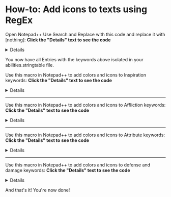 # How-to: Add icons to texts using RegEx

Open Notepad++ 
Use Search and Replace with this code and replace it with [nothing]:
**Click the "Details" text to see the code**

<Details>
(\s+<Entry>\s+<ID>.*?<\/ID>((?!((\b(Constitution|Fit|Hardy|Robust)\b)|((Sicken)(\b|ed|ing))|((Weaken)(\b|s|ed|ing))|((Enfeebl)(\b|ed))|(\b(Resolve|Steadfast|Resolute|Courageous)\b)|((Shaken)(\b|s|ed|ing))|((Frighten)(\b|s|ed|ing))|((Terrif)(\b|ies|ied|ying|y))|(\b(Dexterity|Quick|Nimble|Swift)\b)|((Hobbl)(|ed|es|e|ing)\b)|((Immobiliz)(|ed|e|ing)\b)|((Paralyz)(|ed|es|e|ing|ation))|(\b(Might|Strong|Tenacious|Energized)\b)|((Stagger)(\b|ed|ing))|((Daz)(\b|ed|es|e|ing))|((Stun)(\b|s|ned|ning))|(\b(Intellect|Smart|Acute|Brilliant)\b)|((Confus)(\b|ed|es|e|ing))|((Charm)(\b|ed|ing))|((Dominat)(\b|ed|es|e|ing))|(\b(Perception|Insightful|Aware|Intuitive)\b)|((Distract)(\b|ed|s|ing))|((Disorient)(\b|ed|s|ing))|((Blind)(\b|s|ed|ing|ness))|(\b(Deflection|Reflex|Reflexes|Fortitude|Willpower|Will)\b)|(\b((Shock)(\b|ed|ing))|((Burn)(\b|s|ed|ing))|((Freez)(|es|ed|ing|e))|(Corrode)|(Corrosive)\b)|(\b((Slash)(\b|ing))|((Pierc)(|ing|es))|((Crush)(\b|ing|es))|(Raw)\b)))[0-9a-zA-Z,.&;'"#!-_+ <>\/\s])+?<\/Entry>)
</Details>


You now have all Entries with the keywords above isolated in your abilities.stringtable file.

Use this macro in Notepad++ to add colors and icons to Inspiration keywords:
**Click the "Details" text to see the code**

<Details>
<Macro name="RegEx-Inspirations" Ctrl="no" Alt="no" Shift="no" Key="0">
            <Action type="3" message="1700" wParam="0" lParam="0" sParam="" />
            <Action type="3" message="1601" wParam="0" lParam="0" sParam="Fit" />
            <Action type="3" message="1625" wParam="0" lParam="0" sParam="" />
            <Action type="3" message="1602" wParam="0" lParam="0" sParam='&amp;lt;link=&quot;gamedata://2370256c-67fe-4481-bfae-9081b2dc10d3&quot;&amp;gt;&amp;lt;#f7b733&amp;gt;Fit&amp;#160;&amp;lt;sprite=&quot;Inline&quot; name=&quot;attribute_constitution&quot; tint=1&amp;gt;&amp;#185;&amp;lt;/color&amp;gt;&amp;lt;/link&amp;gt;' />
            <Action type="3" message="1702" wParam="0" lParam="771" sParam="" />
            <Action type="3" message="1701" wParam="0" lParam="1609" sParam="" />
            <Action type="3" message="1700" wParam="0" lParam="0" sParam="" />
            <Action type="3" message="1601" wParam="0" lParam="0" sParam="Hardy" />
            <Action type="3" message="1625" wParam="0" lParam="0" sParam="" />
            <Action type="3" message="1602" wParam="0" lParam="0" sParam='&amp;lt;link=&quot;gamedata://fd4d0c5c-f525-4010-99dc-f30a59b2f729&quot;&amp;gt;&amp;lt;#f7b733&amp;gt;Hardy&amp;#160;&amp;lt;sprite=&quot;Inline&quot; name=&quot;attribute_constitution&quot; tint=1&amp;gt;&amp;#178;&amp;lt;/color&amp;gt;&amp;lt;/link&amp;gt;' />
            <Action type="3" message="1702" wParam="0" lParam="771" sParam="" />
            <Action type="3" message="1701" wParam="0" lParam="1609" sParam="" />
            <Action type="3" message="1700" wParam="0" lParam="0" sParam="" />
            <Action type="3" message="1601" wParam="0" lParam="0" sParam="Robust" />
            <Action type="3" message="1625" wParam="0" lParam="0" sParam="" />
            <Action type="3" message="1602" wParam="0" lParam="0" sParam='&amp;lt;link=&quot;gamedata://86f9c246-c37c-46a6-8838-7dc36c18e08d&quot;&amp;gt;&amp;lt;#f7b733&amp;gt;Robust&amp;#160;&amp;lt;sprite=&quot;Inline&quot; name=&quot;attribute_constitution&quot; tint=1&amp;gt;&amp;#179;&amp;lt;/color&amp;gt;&amp;lt;/link&amp;gt;' />
            <Action type="3" message="1702" wParam="0" lParam="771" sParam="" />
            <Action type="3" message="1701" wParam="0" lParam="1609" sParam="" />
            <Action type="3" message="1700" wParam="0" lParam="0" sParam="" />
            <Action type="3" message="1601" wParam="0" lParam="0" sParam="Quick" />
            <Action type="3" message="1625" wParam="0" lParam="0" sParam="" />
            <Action type="3" message="1602" wParam="0" lParam="0" sParam='&amp;lt;link=&quot;gamedata://a0b4a490-2c99-456e-b6fb-131353133fba&quot;&amp;gt;&amp;lt;#72da26&amp;gt;Quick&amp;#160;&amp;lt;sprite=&quot;Inline&quot; name=&quot;attribute_dexterity&quot; tint=1&amp;gt;&amp;#185;&amp;lt;/color&amp;gt;&amp;lt;/link&amp;gt;' />
            <Action type="3" message="1702" wParam="0" lParam="771" sParam="" />
            <Action type="3" message="1701" wParam="0" lParam="1609" sParam="" />
            <Action type="3" message="1700" wParam="0" lParam="0" sParam="" />
            <Action type="3" message="1601" wParam="0" lParam="0" sParam="Nimble" />
            <Action type="3" message="1625" wParam="0" lParam="0" sParam="" />
            <Action type="3" message="1602" wParam="0" lParam="0" sParam='&amp;lt;link=&quot;gamedata://0451672b-af45-4b44-96b4-ff2c1b6aa1d3&quot;&amp;gt;&amp;lt;#72da26&amp;gt;Nimble&amp;#160;&amp;lt;sprite=&quot;Inline&quot; name=&quot;attribute_dexterity&quot; tint=1&amp;gt;&amp;#178;&amp;lt;/color&amp;gt;&amp;lt;/link&amp;gt;' />
            <Action type="3" message="1702" wParam="0" lParam="771" sParam="" />
            <Action type="3" message="1701" wParam="0" lParam="1609" sParam="" />
            <Action type="3" message="1700" wParam="0" lParam="0" sParam="" />
            <Action type="3" message="1601" wParam="0" lParam="0" sParam="Swift" />
            <Action type="3" message="1625" wParam="0" lParam="0" sParam="" />
            <Action type="3" message="1602" wParam="0" lParam="0" sParam='&amp;lt;link=&quot;gamedata://1418c0ae-790d-4aef-9ca6-00238012c84e&quot;&amp;gt;&amp;lt;#72da26&amp;gt;Swift&amp;#160;&amp;lt;sprite=&quot;Inline&quot; name=&quot;attribute_dexterity&quot; tint=1&amp;gt;&amp;#179;&amp;lt;/color&amp;gt;&amp;lt;/link&amp;gt;' />
            <Action type="3" message="1702" wParam="0" lParam="771" sParam="" />
            <Action type="3" message="1701" wParam="0" lParam="1609" sParam="" />
            <Action type="3" message="1700" wParam="0" lParam="0" sParam="" />
            <Action type="3" message="1601" wParam="0" lParam="0" sParam="Smart" />
            <Action type="3" message="1625" wParam="0" lParam="0" sParam="" />
            <Action type="3" message="1602" wParam="0" lParam="0" sParam='&amp;lt;link=&quot;gamedata://0435c12c-8049-4f50-b234-ed3cca340696&quot;&amp;gt;&amp;lt;#00a4ff&amp;gt;Smart&amp;#160;&amp;lt;sprite=&quot;Inline&quot; name=&quot;attribute_intellect&quot; tint=1&amp;gt;&amp;#185;&amp;lt;/color&amp;gt;&amp;lt;/link&amp;gt;' />
            <Action type="3" message="1702" wParam="0" lParam="771" sParam="" />
            <Action type="3" message="1701" wParam="0" lParam="1609" sParam="" />
            <Action type="3" message="1700" wParam="0" lParam="0" sParam="" />
            <Action type="3" message="1601" wParam="0" lParam="0" sParam="Acute" />
            <Action type="3" message="1625" wParam="0" lParam="0" sParam="" />
            <Action type="3" message="1602" wParam="0" lParam="0" sParam='&amp;lt;link=&quot;gamedata://c4ada862-ee17-4c10-8967-734e08daa4aa&quot;&amp;gt;&amp;lt;#00a4ff&amp;gt;Acute&amp;#160;&amp;lt;sprite=&quot;Inline&quot; name=&quot;attribute_intellect&quot; tint=1&amp;gt;&amp;#178;&amp;lt;/color&amp;gt;&amp;lt;/link&amp;gt;' />
            <Action type="3" message="1702" wParam="0" lParam="771" sParam="" />
            <Action type="3" message="1701" wParam="0" lParam="1609" sParam="" />
            <Action type="3" message="1700" wParam="0" lParam="0" sParam="" />
            <Action type="3" message="1601" wParam="0" lParam="0" sParam="Brilliant" />
            <Action type="3" message="1625" wParam="0" lParam="0" sParam="" />
            <Action type="3" message="1602" wParam="0" lParam="0" sParam='&amp;lt;link=&quot;gamedata://dee61b5a-6313-4406-ab83-4fb72b37cea2&quot;&amp;gt;&amp;lt;#00a4ff&amp;gt;Brilliant&amp;#160;&amp;lt;sprite=&quot;Inline&quot; name=&quot;attribute_intellect&quot; tint=1&amp;gt;&amp;#179;&amp;lt;/color&amp;gt;&amp;lt;/link&amp;gt;' />
            <Action type="3" message="1702" wParam="0" lParam="771" sParam="" />
            <Action type="3" message="1701" wParam="0" lParam="1609" sParam="" />
            <Action type="3" message="1700" wParam="0" lParam="0" sParam="" />
            <Action type="3" message="1601" wParam="0" lParam="0" sParam="Strong" />
            <Action type="3" message="1625" wParam="0" lParam="0" sParam="" />
            <Action type="3" message="1602" wParam="0" lParam="0" sParam='&amp;lt;link=&quot;gamedata://79b41b80-d3c4-4176-a44b-69490efa41a8&quot;&amp;gt;&amp;lt;#ff4800&amp;gt;Strong&amp;#160;&amp;lt;sprite=&quot;Inline&quot; name=&quot;attribute_might&quot; tint=1&amp;gt;&amp;#185;&amp;lt;/color&amp;gt;&amp;lt;/link&amp;gt;' />
            <Action type="3" message="1702" wParam="0" lParam="771" sParam="" />
            <Action type="3" message="1701" wParam="0" lParam="1609" sParam="" />
            <Action type="3" message="1700" wParam="0" lParam="0" sParam="" />
            <Action type="3" message="1601" wParam="0" lParam="0" sParam="Tenacious" />
            <Action type="3" message="1625" wParam="0" lParam="0" sParam="" />
            <Action type="3" message="1602" wParam="0" lParam="0" sParam='&amp;lt;link=&quot;gamedata://93eb382a-dc8e-469b-a116-4686c73e1eb5&quot;&amp;gt;&amp;lt;#ff4800&amp;gt;Tenacious&amp;#160;&amp;lt;sprite=&quot;Inline&quot; name=&quot;attribute_might&quot; tint=1&amp;gt;&amp;#178;&amp;lt;/color&amp;gt;&amp;lt;/link&amp;gt;' />
            <Action type="3" message="1702" wParam="0" lParam="771" sParam="" />
            <Action type="3" message="1701" wParam="0" lParam="1609" sParam="" />
            <Action type="3" message="1700" wParam="0" lParam="0" sParam="" />
            <Action type="3" message="1601" wParam="0" lParam="0" sParam="Energized" />
            <Action type="3" message="1625" wParam="0" lParam="0" sParam="" />
            <Action type="3" message="1602" wParam="0" lParam="0" sParam='&amp;lt;link=&quot;gamedata://c56f70b5-b611-4dee-b80f-335033b98e2f&quot;&amp;gt;&amp;lt;#ff4800&amp;gt;Energized&amp;#160;&amp;lt;sprite=&quot;Inline&quot; name=&quot;attribute_might&quot; tint=1&amp;gt;&amp;#179;&amp;lt;/color&amp;gt;&amp;lt;/link&amp;gt;' />
            <Action type="3" message="1702" wParam="0" lParam="771" sParam="" />
            <Action type="3" message="1701" wParam="0" lParam="1609" sParam="" />
            <Action type="3" message="1700" wParam="0" lParam="0" sParam="" />
            <Action type="3" message="1601" wParam="0" lParam="0" sParam="Insightful" />
            <Action type="3" message="1625" wParam="0" lParam="0" sParam="" />
            <Action type="3" message="1602" wParam="0" lParam="0" sParam='&amp;lt;link=&quot;gamedata://412f8f5e-d257-4c52-ac66-0e49fd603ef2&quot;&amp;gt;&amp;lt;#ca58ff&amp;gt;Insightful&amp;#160;&amp;lt;sprite=&quot;Inline&quot; name=&quot;attribute_perception&quot; tint=1&amp;gt;&amp;#185;&amp;lt;/color&amp;gt;&amp;lt;/link&amp;gt;' />
            <Action type="3" message="1702" wParam="0" lParam="771" sParam="" />
            <Action type="3" message="1701" wParam="0" lParam="1609" sParam="" />
            <Action type="3" message="1700" wParam="0" lParam="0" sParam="" />
            <Action type="3" message="1601" wParam="0" lParam="0" sParam="Aware" />
            <Action type="3" message="1625" wParam="0" lParam="0" sParam="" />
            <Action type="3" message="1602" wParam="0" lParam="0" sParam='&amp;lt;link=&quot;gamedata://a64e1484-5867-4112-843c-06da3be5399b&quot;&amp;gt;&amp;lt;#ca58ff&amp;gt;Aware&amp;#160;&amp;lt;sprite=&quot;Inline&quot; name=&quot;attribute_perception&quot; tint=1&amp;gt;&amp;#178;&amp;lt;/color&amp;gt;&amp;lt;/link&amp;gt;' />
            <Action type="3" message="1702" wParam="0" lParam="771" sParam="" />
            <Action type="3" message="1701" wParam="0" lParam="1609" sParam="" />
            <Action type="3" message="1700" wParam="0" lParam="0" sParam="" />
            <Action type="3" message="1601" wParam="0" lParam="0" sParam="Intuitive" />
            <Action type="3" message="1625" wParam="0" lParam="0" sParam="" />
            <Action type="3" message="1602" wParam="0" lParam="0" sParam='&amp;lt;link=&quot;gamedata://c2fb23c5-9907-4654-b62e-77adbc37c9bc&quot;&amp;gt;&amp;lt;#ca58ff&amp;gt;Intuitive&amp;#160;&amp;lt;sprite=&quot;Inline&quot; name=&quot;attribute_perception&quot; tint=1&amp;gt;&amp;#179;&amp;lt;/color&amp;gt;&amp;lt;/link&amp;gt;' />
            <Action type="3" message="1702" wParam="0" lParam="771" sParam="" />
            <Action type="3" message="1701" wParam="0" lParam="1609" sParam="" />
            <Action type="3" message="1700" wParam="0" lParam="0" sParam="" />
            <Action type="3" message="1601" wParam="0" lParam="0" sParam="Steadfast" />
            <Action type="3" message="1625" wParam="0" lParam="0" sParam="" />
            <Action type="3" message="1602" wParam="0" lParam="0" sParam='&amp;lt;link=&quot;gamedata://92d1a280-2f8e-4a6d-87a9-6599d41d65e4&quot;&amp;gt;&amp;lt;#30d3d5&amp;gt;Steadfast&amp;#160;&amp;lt;sprite=&quot;Inline&quot; name=&quot;attribute_resolve&quot; tint=1&amp;gt;&amp;#185;&amp;lt;/color&amp;gt;&amp;lt;/link&amp;gt;' />
            <Action type="3" message="1702" wParam="0" lParam="771" sParam="" />
            <Action type="3" message="1701" wParam="0" lParam="1609" sParam="" />
            <Action type="3" message="1700" wParam="0" lParam="0" sParam="" />
            <Action type="3" message="1601" wParam="0" lParam="0" sParam="Resolute" />
            <Action type="3" message="1625" wParam="0" lParam="0" sParam="" />
            <Action type="3" message="1602" wParam="0" lParam="0" sParam='&amp;lt;link=&quot;gamedata://51e1cbfc-506b-4e7c-880e-b89312a4b4c3&quot;&amp;gt;&amp;lt;#30d3d5&amp;gt;Resolute&amp;#160;&amp;lt;sprite=&quot;Inline&quot; name=&quot;attribute_resolve&quot; tint=1&amp;gt;&amp;#178;&amp;lt;/color&amp;gt;&amp;lt;/link&amp;gt;' />
            <Action type="3" message="1702" wParam="0" lParam="771" sParam="" />
            <Action type="3" message="1701" wParam="0" lParam="1609" sParam="" />
            <Action type="3" message="1700" wParam="0" lParam="0" sParam="" />
            <Action type="3" message="1601" wParam="0" lParam="0" sParam="Courageous" />
            <Action type="3" message="1625" wParam="0" lParam="0" sParam="" />
            <Action type="3" message="1602" wParam="0" lParam="0" sParam='&amp;lt;link=&quot;gamedata://dc62af47-239f-4ee4-8d91-a5e8b3b97564&quot;&amp;gt;&amp;lt;#30d3d5&amp;gt;Courageous&amp;#160;&amp;lt;sprite=&quot;Inline&quot; name=&quot;attribute_resolve&quot; tint=1&amp;gt;&amp;#179;&amp;lt;/color&amp;gt;&amp;lt;/link&amp;gt;' />
            <Action type="3" message="1702" wParam="0" lParam="771" sParam="" />
            <Action type="3" message="1701" wParam="0" lParam="1609" sParam="" />
</Macro>
</Details>

---

Use this macro in Notepad++ to add colors and icons to Affliction keywords:
**Click the "Details" text to see the code**

<Details>
<Macro name="RegEx-Afflictions" Ctrl="no" Alt="no" Shift="no" Key="0">
            <Action type="3" message="1700" wParam="0" lParam="0" sParam="" />
            <Action type="3" message="1601" wParam="0" lParam="0" sParam="(Sicken)(\b|ed|ing)" />
            <Action type="3" message="1625" wParam="0" lParam="2" sParam="" />
            <Action type="3" message="1602" wParam="0" lParam="0" sParam='&amp;lt;link=&quot;gamedata://1e99c141-5288-4bf0-abc2-65cc78638745&quot;&amp;gt;&amp;lt;#f7b733&amp;gt;$1$2&amp;#160;&amp;lt;sprite=&quot;Inline&quot; name=&quot;attribute_constitution&quot; tint=1&amp;gt;&amp;#185;&amp;lt;/color&amp;gt;&amp;lt;/link&amp;gt;' />
            <Action type="3" message="1702" wParam="0" lParam="770" sParam="" />
            <Action type="3" message="1701" wParam="0" lParam="1609" sParam="" />
            <Action type="3" message="1700" wParam="0" lParam="0" sParam="" />
            <Action type="3" message="1601" wParam="0" lParam="0" sParam="(Weaken)(\b|s|ed|ing)" />
            <Action type="3" message="1625" wParam="0" lParam="2" sParam="" />
            <Action type="3" message="1602" wParam="0" lParam="0" sParam='&amp;lt;link=&quot;gamedata://a6368675-47ed-460d-be4f-2593f24ad126&quot;&amp;gt;&amp;lt;#f7b733&amp;gt;$1$2&amp;#160;&amp;lt;sprite=&quot;Inline&quot; name=&quot;attribute_constitution&quot; tint=1&amp;gt;&amp;#178;&amp;lt;/color&amp;gt;&amp;lt;/link&amp;gt;' />
            <Action type="3" message="1702" wParam="0" lParam="770" sParam="" />
            <Action type="3" message="1701" wParam="0" lParam="1609" sParam="" />
            <Action type="3" message="1700" wParam="0" lParam="0" sParam="" />
            <Action type="3" message="1601" wParam="0" lParam="0" sParam="(Enfeebl)(\b|ed)" />
            <Action type="3" message="1625" wParam="0" lParam="2" sParam="" />
            <Action type="3" message="1602" wParam="0" lParam="0" sParam='&amp;lt;link=&quot;gamedata://fe0997e7-422f-4d1d-b9f6-241946fbd1f1&quot;&amp;gt;&amp;lt;#f7b733&amp;gt;$1$2&amp;#160;&amp;lt;sprite=&quot;Inline&quot; name=&quot;attribute_constitution&quot; tint=1&amp;gt;&amp;#179;&amp;lt;/color&amp;gt;&amp;lt;/link&amp;gt;' />
            <Action type="3" message="1702" wParam="0" lParam="770" sParam="" />
            <Action type="3" message="1701" wParam="0" lParam="1609" sParam="" />
            <Action type="3" message="1700" wParam="0" lParam="0" sParam="" />
            <Action type="3" message="1601" wParam="0" lParam="0" sParam="(Hobbl)(\b|ed|es|e|ing)" />
            <Action type="3" message="1625" wParam="0" lParam="2" sParam="" />
            <Action type="3" message="1602" wParam="0" lParam="0" sParam='&amp;lt;link=&quot;gamedata://c1d82f88-4f54-4279-8e72-43104bf754a2&quot;&amp;gt;&amp;lt;#72da26&amp;gt;$1$2&amp;#160;&amp;lt;sprite=&quot;Inline&quot; name=&quot;attribute_dexterity&quot; tint=1&amp;gt;&amp;#185;&amp;lt;/color&amp;gt;&amp;lt;/link&amp;gt;' />
            <Action type="3" message="1702" wParam="0" lParam="770" sParam="" />
            <Action type="3" message="1701" wParam="0" lParam="1609" sParam="" />
            <Action type="3" message="1700" wParam="0" lParam="0" sParam="" />
            <Action type="3" message="1601" wParam="0" lParam="0" sParam="(Immobiliz)(\b|ed|e|ing)" />
            <Action type="3" message="1625" wParam="0" lParam="2" sParam="" />
            <Action type="3" message="1602" wParam="0" lParam="0" sParam='&amp;lt;link=&quot;gamedata://a31fdd6c-5f4f-404d-92f5-5d7d8c166f2c&quot;&amp;gt;&amp;lt;#72da26&amp;gt;$1$2&amp;#160;&amp;lt;sprite=&quot;Inline&quot; name=&quot;attribute_dexterity&quot; tint=1&amp;gt;&amp;#178;&amp;lt;/color&amp;gt;&amp;lt;/link&amp;gt;' />
            <Action type="3" message="1702" wParam="0" lParam="770" sParam="" />
            <Action type="3" message="1701" wParam="0" lParam="1609" sParam="" />
            <Action type="3" message="1700" wParam="0" lParam="0" sParam="" />
            <Action type="3" message="1601" wParam="0" lParam="0" sParam="(Paralyz)(\b|ed|es|e|ing|ation)" />
            <Action type="3" message="1625" wParam="0" lParam="2" sParam="" />
            <Action type="3" message="1602" wParam="0" lParam="0" sParam='&amp;lt;link=&quot;gamedata://72de641d-d2f1-47ca-85f2-6ec3e41140bd&quot;&amp;gt;&amp;lt;#72da26&amp;gt;$1$2&amp;#160;&amp;lt;sprite=&quot;Inline&quot; name=&quot;attribute_dexterity&quot; tint=1&amp;gt;&amp;#179;&amp;lt;/color&amp;gt;&amp;lt;/link&amp;gt;' />
            <Action type="3" message="1702" wParam="0" lParam="770" sParam="" />
            <Action type="3" message="1701" wParam="0" lParam="1609" sParam="" />
            <Action type="3" message="1700" wParam="0" lParam="0" sParam="" />
            <Action type="3" message="1601" wParam="0" lParam="0" sParam="(Confus)(\b|ed|es|e|ing)" />
            <Action type="3" message="1625" wParam="0" lParam="2" sParam="" />
            <Action type="3" message="1602" wParam="0" lParam="0" sParam='&amp;lt;link=&quot;gamedata://917ea7e5-133c-4163-93c6-55c7d55420a4&quot;&amp;gt;&amp;lt;#00a4ff&amp;gt;$1$2&amp;#160;&amp;lt;sprite=&quot;Inline&quot; name=&quot;attribute_intellect&quot; tint=1&amp;gt;&amp;#185;&amp;lt;/color&amp;gt;&amp;lt;/link&amp;gt;' />
            <Action type="3" message="1702" wParam="0" lParam="770" sParam="" />
            <Action type="3" message="1701" wParam="0" lParam="1609" sParam="" />
            <Action type="3" message="1700" wParam="0" lParam="0" sParam="" />
            <Action type="3" message="1601" wParam="0" lParam="0" sParam="(Charm)(\b|ed|ing)" />
            <Action type="3" message="1625" wParam="0" lParam="2" sParam="" />
            <Action type="3" message="1602" wParam="0" lParam="0" sParam='&amp;lt;link=&quot;gamedata://f4a09726-a62d-49a2-8cc6-c3713676c833&quot;&amp;gt;&amp;lt;#00a4ff&amp;gt;$1$2&amp;#160;&amp;lt;sprite=&quot;Inline&quot; name=&quot;attribute_intellect&quot; tint=1&amp;gt;&amp;#178;&amp;lt;/color&amp;gt;&amp;lt;/link&amp;gt;' />
            <Action type="3" message="1702" wParam="0" lParam="770" sParam="" />
            <Action type="3" message="1701" wParam="0" lParam="1609" sParam="" />
            <Action type="3" message="1700" wParam="0" lParam="0" sParam="" />
            <Action type="3" message="1601" wParam="0" lParam="0" sParam="(Dominat)(\b|ed|es|e|ing)" />
            <Action type="3" message="1625" wParam="0" lParam="2" sParam="" />
            <Action type="3" message="1602" wParam="0" lParam="0" sParam='&amp;lt;link=&quot;gamedata://9e773415-4d95-4be6-ab87-325d9815e0d7&quot;&amp;gt;&amp;lt;#00a4ff&amp;gt;$1$2&amp;#160;&amp;lt;sprite=&quot;Inline&quot; name=&quot;attribute_intellect&quot; tint=1&amp;gt;&amp;#179;&amp;lt;/color&amp;gt;&amp;lt;/link&amp;gt;' />
            <Action type="3" message="1702" wParam="0" lParam="770" sParam="" />
            <Action type="3" message="1701" wParam="0" lParam="1609" sParam="" />
            <Action type="3" message="1700" wParam="0" lParam="0" sParam="" />
            <Action type="3" message="1601" wParam="0" lParam="0" sParam="(Stagger)(\b|ed|ing)" />
            <Action type="3" message="1625" wParam="0" lParam="2" sParam="" />
            <Action type="3" message="1602" wParam="0" lParam="0" sParam='&amp;lt;link=&quot;gamedata://67f6a58b-658e-4c97-b0a2-5d53067dcbd8&quot;&amp;gt;&amp;lt;#ff4800&amp;gt;$1$2&amp;#160;&amp;lt;sprite=&quot;Inline&quot; name=&quot;attribute_might&quot; tint=1&amp;gt;&amp;#185;&amp;lt;/color&amp;gt;&amp;lt;/link&amp;gt;' />
            <Action type="3" message="1702" wParam="0" lParam="770" sParam="" />
            <Action type="3" message="1701" wParam="0" lParam="1609" sParam="" />
            <Action type="3" message="1700" wParam="0" lParam="0" sParam="" />
            <Action type="3" message="1601" wParam="0" lParam="0" sParam="(Daz)(\b|ed|es|e|ing)" />
            <Action type="3" message="1625" wParam="0" lParam="2" sParam="" />
            <Action type="3" message="1602" wParam="0" lParam="0" sParam='&amp;lt;link=&quot;gamedata://3a790bc4-40a9-4d9f-8da8-a76f3cb6c5e1&quot;&amp;gt;&amp;lt;#ff4800&amp;gt;$1$2&amp;#160;&amp;lt;sprite=&quot;Inline&quot; name=&quot;attribute_might&quot; tint=1&amp;gt;&amp;#178;&amp;lt;/color&amp;gt;&amp;lt;/link&amp;gt;' />
            <Action type="3" message="1702" wParam="0" lParam="770" sParam="" />
            <Action type="3" message="1701" wParam="0" lParam="1609" sParam="" />
            <Action type="3" message="1700" wParam="0" lParam="0" sParam="" />
            <Action type="3" message="1601" wParam="0" lParam="0" sParam="(Stun)(\b|s|ned|ning)" />
            <Action type="3" message="1625" wParam="0" lParam="2" sParam="" />
            <Action type="3" message="1602" wParam="0" lParam="0" sParam='&amp;lt;link=&quot;gamedata://fc2d1039-c512-484a-81e8-a843ba03df4e&quot;&amp;gt;&amp;lt;#ff4800&amp;gt;$1$2&amp;#160;&amp;lt;sprite=&quot;Inline&quot; name=&quot;attribute_might&quot; tint=1&amp;gt;&amp;#179;&amp;lt;/color&amp;gt;&amp;lt;/link&amp;gt;' />
            <Action type="3" message="1702" wParam="0" lParam="770" sParam="" />
            <Action type="3" message="1701" wParam="0" lParam="1609" sParam="" />
            <Action type="3" message="1700" wParam="0" lParam="0" sParam="" />
            <Action type="3" message="1601" wParam="0" lParam="0" sParam="(Distract)(\b|ed|s|ing)" />
            <Action type="3" message="1625" wParam="0" lParam="2" sParam="" />
            <Action type="3" message="1602" wParam="0" lParam="0" sParam='&amp;lt;link=&quot;gamedata://919bddc8-1e05-412b-bb5c-8272545b28f0&quot;&amp;gt;&amp;lt;#ca58ff&amp;gt;$1$2&amp;#160;&amp;lt;sprite=&quot;Inline&quot; name=&quot;attribute_perception&quot; tint=1&amp;gt;&amp;#185;&amp;lt;/color&amp;gt;&amp;lt;/link&amp;gt;' />
            <Action type="3" message="1702" wParam="0" lParam="770" sParam="" />
            <Action type="3" message="1701" wParam="0" lParam="1609" sParam="" />
            <Action type="3" message="1700" wParam="0" lParam="0" sParam="" />
            <Action type="3" message="1601" wParam="0" lParam="0" sParam="(Disorient)(\b|ed|s|ing)" />
            <Action type="3" message="1625" wParam="0" lParam="2" sParam="" />
            <Action type="3" message="1602" wParam="0" lParam="0" sParam='&amp;lt;link=&quot;gamedata://1021cac0-2d10-4f0d-93e3-e1b0ce24f9fd&quot;&amp;gt;&amp;lt;#ca58ff&amp;gt;$1$2&amp;#160;&amp;lt;sprite=&quot;Inline&quot; name=&quot;attribute_perception&quot; tint=1&amp;gt;&amp;#178;&amp;lt;/color&amp;gt;&amp;lt;/link&amp;gt;' />
            <Action type="3" message="1702" wParam="0" lParam="770" sParam="" />
            <Action type="3" message="1701" wParam="0" lParam="1609" sParam="" />
            <Action type="3" message="1700" wParam="0" lParam="0" sParam="" />
            <Action type="3" message="1601" wParam="0" lParam="0" sParam="(Blind)(\b|ed|s|ing|ness)" />
            <Action type="3" message="1625" wParam="0" lParam="2" sParam="" />
            <Action type="3" message="1602" wParam="0" lParam="0" sParam='&amp;lt;link=&quot;gamedata://76a5e15a-e75c-4853-889b-2e9229d46444&quot;&amp;gt;&amp;lt;#ca58ff&amp;gt;$1$2&amp;#160;&amp;lt;sprite=&quot;Inline&quot; name=&quot;attribute_perception&quot; tint=1&amp;gt;&amp;#179;&amp;lt;/color&amp;gt;&amp;lt;/link&amp;gt;' />
            <Action type="3" message="1702" wParam="0" lParam="770" sParam="" />
            <Action type="3" message="1701" wParam="0" lParam="1609" sParam="" />
            <Action type="3" message="1700" wParam="0" lParam="0" sParam="" />
            <Action type="3" message="1601" wParam="0" lParam="0" sParam="(Shaken)(\b|s|ed|ing)" />
            <Action type="3" message="1625" wParam="0" lParam="2" sParam="" />
            <Action type="3" message="1602" wParam="0" lParam="0" sParam='&amp;lt;link=&quot;gamedata://8f4832b6-49ef-4f40-9d64-20eb50fd9bb6&quot;&amp;gt;&amp;lt;#30d3d5&amp;gt;Shaken&amp;#160;&amp;lt;sprite=&quot;Inline&quot; name=&quot;attribute_resolve&quot; tint=1&amp;gt;&amp;#185;&amp;lt;/color&amp;gt;&amp;lt;/link&amp;gt;' />
            <Action type="3" message="1702" wParam="0" lParam="770" sParam="" />
            <Action type="3" message="1701" wParam="0" lParam="1609" sParam="" />
            <Action type="3" message="1700" wParam="0" lParam="0" sParam="" />
            <Action type="3" message="1601" wParam="0" lParam="0" sParam="(Frighten)(\b|s|ed|ing)" />
            <Action type="3" message="1625" wParam="0" lParam="2" sParam="" />
            <Action type="3" message="1602" wParam="0" lParam="0" sParam='&amp;lt;link=&quot;gamedata://d9e00789-14d3-46f1-be3e-4c1379148d24&quot;&amp;gt;&amp;lt;#30d3d5&amp;gt;$1$2&amp;#160;&amp;lt;sprite=&quot;Inline&quot; name=&quot;attribute_resolve&quot; tint=1&amp;gt;&amp;#178;&amp;lt;/color&amp;gt;&amp;lt;/link&amp;gt;' />
            <Action type="3" message="1702" wParam="0" lParam="770" sParam="" />
            <Action type="3" message="1701" wParam="0" lParam="1609" sParam="" />
            <Action type="3" message="1700" wParam="0" lParam="0" sParam="" />
            <Action type="3" message="1601" wParam="0" lParam="0" sParam="(Terrif)(\b|ies|ied|ying|y)" />
            <Action type="3" message="1625" wParam="0" lParam="2" sParam="" />
            <Action type="3" message="1602" wParam="0" lParam="0" sParam='&amp;lt;link=&quot;gamedata://0d89a32d-c883-4a18-9fbd-4ff58f1fd0de&quot;&amp;gt;&amp;lt;#30d3d5&amp;gt;$1$2&amp;#160;&amp;lt;sprite=&quot;Inline&quot; name=&quot;attribute_resolve&quot; tint=1&amp;gt;&amp;#179;&amp;lt;/color&amp;gt;&amp;lt;/link&amp;gt;' />
            <Action type="3" message="1702" wParam="0" lParam="770" sParam="" />
            <Action type="3" message="1701" wParam="0" lParam="1609" sParam="" />
            <Action type="3" message="1700" wParam="0" lParam="0" sParam="" />
            <Action type="3" message="1601" wParam="0" lParam="0" sParam='(Confounding &amp;lt;link=&quot;gamedata://76a5e15a-e75c-4853-889b-2e9229d46444&quot;&amp;gt;&amp;lt;#ca58ff&amp;gt;Blind&amp;#160;&amp;lt;sprite=&quot;Inline&quot; name=&quot;attribute_perception&quot; tint=1&amp;gt;&amp;#179;&amp;lt;/color&amp;gt;&amp;lt;/link&amp;gt;)' />
            <Action type="3" message="1625" wParam="0" lParam="2" sParam="" />
            <Action type="3" message="1602" wParam="0" lParam="0" sParam="(Confounding Blind)" />
            <Action type="3" message="1702" wParam="0" lParam="770" sParam="" />
            <Action type="3" message="1701" wParam="0" lParam="1609" sParam="" />
</Macro>
</Details>

---

Use this macro in Notepad++ to add colors and icons to Attribute keywords:
**Click the "Details" text to see the code**

<Details>
<Macro name="RegEx-Grouped-Afflictions-and-Inspirations" Ctrl="no" Alt="no" Shift="no" Key="0">
            <Action type="3" message="1700" wParam="0" lParam="0" sParam="" />
            <Action type="3" message="1601" wParam="0" lParam="0" sParam="(Intellect and Perception Inspiration)" />
            <Action type="3" message="1625" wParam="0" lParam="2" sParam="" />
            <Action type="3" message="1602" wParam="0" lParam="0" sParam='&amp;lt;link=&quot;glossary://GlossaryEntry_Inspirations_Intellect&quot;&amp;gt;&amp;lt;#00a4ff&amp;gt;Intellect&amp;#160;Inspiration&amp;#160;&amp;lt;sprite=&quot;Inline&quot; name=&quot;attribute_intellect&quot; tint=1&amp;gt;&amp;lt;/color&amp;gt;&amp;lt;/link&amp;gt; and &amp;lt;link=&quot;glossary://GlossaryEntry_Inspirations_Perception&quot;&amp;gt;&amp;lt;#ca58ff&amp;gt;Perception&amp;#160;Inspration&amp;#160;&amp;lt;sprite=&quot;Inline&quot; name=&quot;attribute_perception&quot; tint=1&amp;gt;&amp;lt;/color&amp;gt;&amp;lt;/link&amp;gt;' />
            <Action type="3" message="1702" wParam="0" lParam="770" sParam="" />
            <Action type="3" message="1701" wParam="0" lParam="1609" sParam="" />
            <Action type="3" message="1700" wParam="0" lParam="0" sParam="" />
            <Action type="3" message="1601" wParam="0" lParam="0" sParam="(Intellect, Might, and Perception Inspiration)" />
            <Action type="3" message="1625" wParam="0" lParam="2" sParam="" />
            <Action type="3" message="1602" wParam="0" lParam="0" sParam='&amp;lt;link=&quot;glossary://GlossaryEntry_Inspirations_Intellect&quot;&amp;gt;&amp;lt;#00a4ff&amp;gt;Intellect&amp;#160;Inspiration&amp;#160;&amp;lt;sprite=&quot;Inline&quot; name=&quot;attribute_intellect&quot; tint=1&amp;gt;&amp;lt;/color&amp;gt;&amp;lt;/link&amp;gt;, &amp;lt;link=&quot;glossary://GlossaryEntry_Inspirations_Might&quot;&amp;gt;&amp;lt;#ff4800&amp;gt;Might&amp;#160;Inspirations&amp;#160;&amp;lt;sprite=&quot;Inline&quot; name=&quot;attribute_might&quot; tint=1&amp;gt;&amp;lt;/color&amp;gt;&amp;lt;/link&amp;gt;, and &amp;lt;link=&quot;glossary://GlossaryEntry_Inspirations_Perception&quot;&amp;gt;&amp;lt;#ca58ff&amp;gt;Perception&amp;#160;Inspration&amp;#160;&amp;lt;sprite=&quot;Inline&quot; name=&quot;attribute_perception&quot; tint=1&amp;gt;&amp;lt;/color&amp;gt;&amp;lt;/link&amp;gt;' />
            <Action type="3" message="1702" wParam="0" lParam="770" sParam="" />
            <Action type="3" message="1701" wParam="0" lParam="1609" sParam="" />
            <Action type="3" message="1700" wParam="0" lParam="0" sParam="" />
            <Action type="3" message="1601" wParam="0" lParam="0" sParam="(Might and Perception Inspiration)" />
            <Action type="3" message="1625" wParam="0" lParam="2" sParam="" />
            <Action type="3" message="1602" wParam="0" lParam="0" sParam='&amp;lt;link=&quot;glossary://GlossaryEntry_Inspirations_Might&quot;&amp;gt;&amp;lt;#ff4800&amp;gt;Might&amp;#160;Inspirations&amp;#160;&amp;lt;sprite=&quot;Inline&quot; name=&quot;attribute_might&quot; tint=1&amp;gt;&amp;lt;/color&amp;gt;&amp;lt;/link&amp;gt; and &amp;lt;link=&quot;glossary://GlossaryEntry_Inspirations_Perception&quot;&amp;gt;&amp;lt;#ca58ff&amp;gt;Perception&amp;#160;Inspration&amp;#160;&amp;lt;sprite=&quot;Inline&quot; name=&quot;attribute_perception&quot; tint=1&amp;gt;&amp;lt;/color&amp;gt;&amp;lt;/link&amp;gt;' />
            <Action type="3" message="1702" wParam="0" lParam="770" sParam="" />
            <Action type="3" message="1701" wParam="0" lParam="1609" sParam="" />
            <Action type="3" message="1700" wParam="0" lParam="0" sParam="" />
            <Action type="3" message="1601" wParam="0" lParam="0" sParam="(Might and Intellect Inspiration)" />
            <Action type="3" message="1625" wParam="0" lParam="2" sParam="" />
            <Action type="3" message="1602" wParam="0" lParam="0" sParam='&amp;lt;link=&quot;glossary://GlossaryEntry_Inspirations_Might&quot;&amp;gt;&amp;lt;#ff4800&amp;gt;Might&amp;#160;Inspirations&amp;#160;&amp;lt;sprite=&quot;Inline&quot; name=&quot;attribute_might&quot; tint=1&amp;gt;&amp;lt;/color&amp;gt;&amp;lt;/link&amp;gt; and &amp;lt;link=&quot;glossary://GlossaryEntry_Inspirations_Intellect&quot;&amp;gt;&amp;lt;#00a4ff&amp;gt;Intellect&amp;#160;Inspiration&amp;#160;&amp;lt;sprite=&quot;Inline&quot; name=&quot;attribute_intellect&quot; tint=1&amp;gt;&amp;lt;/color&amp;gt;&amp;lt;/link&amp;gt;' />
            <Action type="3" message="1702" wParam="0" lParam="770" sParam="" />
            <Action type="3" message="1701" wParam="0" lParam="1609" sParam="" />
            <Action type="3" message="1700" wParam="0" lParam="0" sParam="" />
            <Action type="3" message="1601" wParam="0" lParam="0" sParam="(Might, Constitution, or Dexterity Inspiration)" />
            <Action type="3" message="1625" wParam="0" lParam="2" sParam="" />
            <Action type="3" message="1602" wParam="0" lParam="0" sParam='&amp;lt;link=&quot;glossary://GlossaryEntry_Inspirations_Might&quot;&amp;gt;&amp;lt;#ff4800&amp;gt;Might&amp;#160;Inspirations&amp;#160;&amp;lt;sprite=&quot;Inline&quot; name=&quot;attribute_might&quot; tint=1&amp;gt;&amp;lt;/color&amp;gt;&amp;lt;/link&amp;gt;, &amp;lt;link=&quot;glossary://GlossaryEntry_Inspirations_Constitution&quot;&amp;gt;&amp;lt;#f7b733&amp;gt;Constitution&amp;#160;Inspration&amp;#160;&amp;lt;sprite=&quot;Inline&quot; name=&quot;attribute_constitution&quot; tint=1&amp;gt;&amp;lt;/color&amp;gt;&amp;lt;/link&amp;gt;, or &amp;lt;link=&quot;glossary://GlossaryEntry_Inspirations_Dexterity&quot;&amp;gt;&amp;lt;#72da26&amp;gt;Dexterity&amp;#160;Inspiration&amp;#160;&amp;lt;sprite=&quot;Inline&quot; name=&quot;attribute_dexterity&quot; tint=1&amp;gt;&amp;lt;/color&amp;gt;&amp;lt;/link&amp;gt;' />
            <Action type="3" message="1702" wParam="0" lParam="770" sParam="" />
            <Action type="3" message="1701" wParam="0" lParam="1609" sParam="" />
            <Action type="3" message="1700" wParam="0" lParam="0" sParam="" />
            <Action type="3" message="1601" wParam="0" lParam="0" sParam="(Intellect and Perception Afflictions)" />
            <Action type="3" message="1625" wParam="0" lParam="2" sParam="" />
            <Action type="3" message="1602" wParam="0" lParam="0" sParam='&amp;lt;link=&quot;glossary://GlossaryEntry_Afflictions_Intellect&quot;&amp;gt;&amp;lt;#00a4ff&amp;gt;Intellect&amp;#160;Afflictions&amp;#160;&amp;lt;sprite=&quot;Inline&quot; name=&quot;attribute_intellect&quot; tint=1&amp;gt;&amp;lt;/color&amp;gt;&amp;lt;/link&amp;gt; and &amp;lt;link=&quot;glossary://GlossaryEntry_Afflictions_Resolve&quot;&amp;gt;&amp;lt;#30d3d5&amp;gt;Resolve&amp;#160;Afflictions&amp;#160;&amp;lt;sprite=&quot;Inline&quot; name=&quot;attribute_resolve&quot; tint=1&amp;gt;&amp;lt;/color&amp;gt;&amp;lt;/link&amp;gt;' />
            <Action type="3" message="1702" wParam="0" lParam="770" sParam="" />
            <Action type="3" message="1701" wParam="0" lParam="1609" sParam="" />
            <Action type="3" message="1700" wParam="0" lParam="0" sParam="" />
            <Action type="3" message="1601" wParam="0" lParam="0" sParam="(Intellect, Perception, and Constitution Afflictions)" />
            <Action type="3" message="1625" wParam="0" lParam="2" sParam="" />
            <Action type="3" message="1602" wParam="0" lParam="0" sParam='&amp;lt;link=&quot;glossary://GlossaryEntry_Afflictions_Intellect&quot;&amp;gt;&amp;lt;#00a4ff&amp;gt;Intellect&amp;#160;Afflictions&amp;#160;&amp;lt;sprite=&quot;Inline&quot; name=&quot;attribute_intellect&quot; tint=1&amp;gt;&amp;lt;/color&amp;gt;&amp;lt;/link&amp;gt;, &amp;lt;link=&quot;glossary://GlossaryEntry_Afflictions_Resolve&quot;&amp;gt;&amp;lt;#30d3d5&amp;gt;Resolve&amp;#160;Afflictions&amp;#160;&amp;lt;sprite=&quot;Inline&quot; name=&quot;attribute_resolve&quot; tint=1&amp;gt;&amp;lt;/color&amp;gt;&amp;lt;/link&amp;gt;, and &amp;lt;link=&quot;glossary://GlossaryEntry_Afflictions_Constitution&quot;&amp;gt;&amp;lt;#f7b733&amp;gt;Constitution&amp;#160;Afflictions&amp;#160;&amp;lt;sprite=&quot;Inline&quot; name=&quot;attribute_constitution&quot; tint=1&amp;gt;&amp;lt;/color&amp;gt;&amp;lt;/link&amp;gt;' />
            <Action type="3" message="1702" wParam="0" lParam="770" sParam="" />
            <Action type="3" message="1701" wParam="0" lParam="1609" sParam="" />
            <Action type="3" message="1700" wParam="0" lParam="0" sParam="" />
            <Action type="3" message="1601" wParam="0" lParam="0" sParam="(Resolve and Constitution Afflictions)" />
            <Action type="3" message="1625" wParam="0" lParam="2" sParam="" />
            <Action type="3" message="1602" wParam="0" lParam="0" sParam='&amp;lt;link=&quot;glossary://GlossaryEntry_Afflictions_Resolve&quot;&amp;gt;&amp;lt;#30d3d5&amp;gt;Resolve&amp;#160;Afflictions&amp;#160;&amp;lt;sprite=&quot;Inline&quot; name=&quot;attribute_resolve&quot; tint=1&amp;gt;&amp;lt;/color&amp;gt;&amp;lt;/link&amp;gt; and &amp;lt;link=&quot;glossary://GlossaryEntry_Afflictions_Constitution&quot;&amp;gt;&amp;lt;#f7b733&amp;gt;Constitution&amp;#160;Afflictions&amp;#160;&amp;lt;sprite=&quot;Inline&quot; name=&quot;attribute_constitution&quot; tint=1&amp;gt;&amp;lt;/color&amp;gt;&amp;lt;/link&amp;gt;' />
            <Action type="3" message="1702" wParam="0" lParam="770" sParam="" />
            <Action type="3" message="1701" wParam="0" lParam="1609" sParam="" />
            <Action type="3" message="1700" wParam="0" lParam="0" sParam="" />
            <Action type="3" message="1601" wParam="0" lParam="0" sParam="(Resolve, Might, and Dexterity Afflictions)" />
            <Action type="3" message="1625" wParam="0" lParam="2" sParam="" />
            <Action type="3" message="1602" wParam="0" lParam="0" sParam='&amp;lt;link=&quot;glossary://GlossaryEntry_Afflictions_Resolve&quot;&amp;gt;&amp;lt;#30d3d5&amp;gt;Resolve&amp;#160;Afflictions&amp;#160;&amp;lt;sprite=&quot;Inline&quot; name=&quot;attribute_resolve&quot; tint=1&amp;gt;&amp;lt;/color&amp;gt;&amp;lt;/link&amp;gt;, &amp;lt;link=&quot;glossary://GlossaryEntry_Afflictions_Might&quot;&amp;gt;&amp;lt;#ff4800&amp;gt;Might&amp;#160;Afflictions&amp;#160;&amp;lt;sprite=&quot;Inline&quot; name=&quot;attribute_might&quot; tint=1&amp;gt;&amp;lt;/color&amp;gt;&amp;lt;/link&amp;gt;, and &amp;lt;link=&quot;glossary://GlossaryEntry_Afflictions_Dexterity&quot;&amp;gt;&amp;lt;#72da26&amp;gt;Dexterity&amp;#160;Afflictions&amp;#160;&amp;lt;sprite=&quot;Inline&quot; name=&quot;attribute_dexterity&quot; tint=1&amp;gt;&amp;lt;/color&amp;gt;&amp;lt;/link&amp;gt;' />
            <Action type="3" message="1702" wParam="0" lParam="770" sParam="" />
            <Action type="3" message="1701" wParam="0" lParam="1609" sParam="" />
            <Action type="3" message="1700" wParam="0" lParam="0" sParam="" />
            <Action type="3" message="1601" wParam="0" lParam="0" sParam="(Perception and Intellect Afflictions)" />
            <Action type="3" message="1625" wParam="0" lParam="2" sParam="" />
            <Action type="3" message="1602" wParam="0" lParam="0" sParam='&amp;lt;link=&quot;glossary://GlossaryEntry_Afflictions_Perception&quot;&amp;gt;&amp;lt;#ca58ff&amp;gt;Perception&amp;#160;Afflictions&amp;#160;&amp;lt;sprite=&quot;Inline&quot; name=&quot;attribute_perception&quot; tint=1&amp;gt;&amp;lt;/color&amp;gt;&amp;lt;/link&amp;gt; and &amp;lt;link=&quot;glossary://GlossaryEntry_Afflictions_Intellect&quot;&amp;gt;&amp;lt;#00a4ff&amp;gt;Intellect&amp;#160;Afflictions&amp;#160;&amp;lt;sprite=&quot;Inline&quot; name=&quot;attribute_intellect&quot; tint=1&amp;gt;&amp;lt;/color&amp;gt;&amp;lt;/link&amp;gt;' />
            <Action type="3" message="1702" wParam="0" lParam="770" sParam="" />
            <Action type="3" message="1701" wParam="0" lParam="1609" sParam="" />
            <Action type="3" message="1700" wParam="0" lParam="0" sParam="" />
            <Action type="3" message="1601" wParam="0" lParam="0" sParam="(Constitution Insprations)" />
            <Action type="3" message="1625" wParam="0" lParam="2" sParam="" />
            <Action type="3" message="1602" wParam="0" lParam="0" sParam='&amp;lt;link=&quot;glossary://GlossaryEntry_Inspirations_Constitution&quot;&amp;gt;&amp;lt;#f7b733&amp;gt;Constitution&amp;#160;Insprations&amp;#160;&amp;lt;sprite=&quot;Inline&quot; name=&quot;attribute_constitution&quot; tint=1&amp;gt;&amp;lt;/color&amp;gt;&amp;lt;/link&amp;gt;' />
            <Action type="3" message="1702" wParam="0" lParam="770" sParam="" />
            <Action type="3" message="1701" wParam="0" lParam="1609" sParam="" />
            <Action type="3" message="1700" wParam="0" lParam="0" sParam="" />
            <Action type="3" message="1601" wParam="0" lParam="0" sParam="(Constitution Inspration)" />
            <Action type="3" message="1625" wParam="0" lParam="2" sParam="" />
            <Action type="3" message="1602" wParam="0" lParam="0" sParam='&amp;lt;link=&quot;glossary://GlossaryEntry_Inspirations_Constitution&quot;&amp;gt;&amp;lt;#f7b733&amp;gt;Constitution&amp;#160;Inspration&amp;#160;&amp;lt;sprite=&quot;Inline&quot; name=&quot;attribute_constitution&quot; tint=1&amp;gt;&amp;lt;/color&amp;gt;&amp;lt;/link&amp;gt;' />
            <Action type="3" message="1702" wParam="0" lParam="770" sParam="" />
            <Action type="3" message="1701" wParam="0" lParam="1609" sParam="" />
            <Action type="3" message="1700" wParam="0" lParam="0" sParam="" />
            <Action type="3" message="1601" wParam="0" lParam="0" sParam="(Constitution Afflictions)" />
            <Action type="3" message="1625" wParam="0" lParam="2" sParam="" />
            <Action type="3" message="1602" wParam="0" lParam="0" sParam='&amp;lt;link=&quot;glossary://GlossaryEntry_Afflictions_Constitution&quot;&amp;gt;&amp;lt;#f7b733&amp;gt;Constitution&amp;#160;Afflictions&amp;#160;&amp;lt;sprite=&quot;Inline&quot; name=&quot;attribute_constitution&quot; tint=1&amp;gt;&amp;lt;/color&amp;gt;&amp;lt;/link&amp;gt;' />
            <Action type="3" message="1702" wParam="0" lParam="770" sParam="" />
            <Action type="3" message="1701" wParam="0" lParam="1609" sParam="" />
            <Action type="3" message="1700" wParam="0" lParam="0" sParam="" />
            <Action type="3" message="1601" wParam="0" lParam="0" sParam="(Constitution Affliction)" />
            <Action type="3" message="1625" wParam="0" lParam="2" sParam="" />
            <Action type="3" message="1602" wParam="0" lParam="0" sParam='&amp;lt;link=&quot;glossary://GlossaryEntry_Afflictions_Constitution&quot;&amp;gt;&amp;lt;#f7b733&amp;gt;Constitution&amp;#160;Affliction&amp;#160;&amp;lt;sprite=&quot;Inline&quot; name=&quot;attribute_constitution&quot; tint=1&amp;gt;&amp;lt;/color&amp;gt;&amp;lt;/link&amp;gt;' />
            <Action type="3" message="1702" wParam="0" lParam="770" sParam="" />
            <Action type="3" message="1701" wParam="0" lParam="1609" sParam="" />
            <Action type="3" message="1700" wParam="0" lParam="0" sParam="" />
            <Action type="3" message="1601" wParam="0" lParam="0" sParam="(Dexterity Afflictions)" />
            <Action type="3" message="1625" wParam="0" lParam="2" sParam="" />
            <Action type="3" message="1602" wParam="0" lParam="0" sParam='&amp;lt;link=&quot;glossary://GlossaryEntry_Afflictions_Dexterity&quot;&amp;gt;&amp;lt;#72da26&amp;gt;Dexterity&amp;#160;Afflictions&amp;#160;&amp;lt;sprite=&quot;Inline&quot; name=&quot;attribute_dexterity&quot; tint=1&amp;gt;&amp;lt;/color&amp;gt;&amp;lt;/link&amp;gt;' />
            <Action type="3" message="1702" wParam="0" lParam="770" sParam="" />
            <Action type="3" message="1701" wParam="0" lParam="1609" sParam="" />
            <Action type="3" message="1700" wParam="0" lParam="0" sParam="" />
            <Action type="3" message="1601" wParam="0" lParam="0" sParam="(Dexterity Affliction)" />
            <Action type="3" message="1625" wParam="0" lParam="2" sParam="" />
            <Action type="3" message="1602" wParam="0" lParam="0" sParam='&amp;lt;link=&quot;glossary://GlossaryEntry_Afflictions_Dexterity&quot;&amp;gt;&amp;lt;#72da26&amp;gt;Dexterity&amp;#160;Affliction&amp;#160;&amp;lt;sprite=&quot;Inline&quot; name=&quot;attribute_dexterity&quot; tint=1&amp;gt;&amp;lt;/color&amp;gt;&amp;lt;/link&amp;gt;' />
            <Action type="3" message="1702" wParam="0" lParam="770" sParam="" />
            <Action type="3" message="1701" wParam="0" lParam="1609" sParam="" />
            <Action type="3" message="1700" wParam="0" lParam="0" sParam="" />
            <Action type="3" message="1601" wParam="0" lParam="0" sParam="(Dexterity Inspirations)" />
            <Action type="3" message="1625" wParam="0" lParam="2" sParam="" />
            <Action type="3" message="1602" wParam="0" lParam="0" sParam='&amp;lt;link=&quot;glossary://GlossaryEntry_Inspirations_Dexterity&quot;&amp;gt;&amp;lt;#72da26&amp;gt;Dexterity&amp;#160;Inspirations&amp;#160;&amp;lt;sprite=&quot;Inline&quot; name=&quot;attribute_dexterity&quot; tint=1&amp;gt;&amp;lt;/color&amp;gt;&amp;lt;/link&amp;gt;' />
            <Action type="3" message="1702" wParam="0" lParam="770" sParam="" />
            <Action type="3" message="1701" wParam="0" lParam="1609" sParam="" />
            <Action type="3" message="1700" wParam="0" lParam="0" sParam="" />
            <Action type="3" message="1601" wParam="0" lParam="0" sParam="(Dexterity Inspiration)" />
            <Action type="3" message="1625" wParam="0" lParam="2" sParam="" />
            <Action type="3" message="1602" wParam="0" lParam="0" sParam='&amp;lt;link=&quot;glossary://GlossaryEntry_Inspirations_Dexterity&quot;&amp;gt;&amp;lt;#72da26&amp;gt;Dexterity&amp;#160;Inspiration&amp;#160;&amp;lt;sprite=&quot;Inline&quot; name=&quot;attribute_dexterity&quot; tint=1&amp;gt;&amp;lt;/color&amp;gt;&amp;lt;/link&amp;gt;' />
            <Action type="3" message="1702" wParam="0" lParam="770" sParam="" />
            <Action type="3" message="1701" wParam="0" lParam="1609" sParam="" />
            <Action type="3" message="1700" wParam="0" lParam="0" sParam="" />
            <Action type="3" message="1601" wParam="0" lParam="0" sParam="(Intellect Afflictions)" />
            <Action type="3" message="1625" wParam="0" lParam="2" sParam="" />
            <Action type="3" message="1602" wParam="0" lParam="0" sParam='&amp;lt;link=&quot;glossary://GlossaryEntry_Afflictions_Intellect&quot;&amp;gt;&amp;lt;#00a4ff&amp;gt;Intellect&amp;#160;Afflictions&amp;#160;&amp;lt;sprite=&quot;Inline&quot; name=&quot;attribute_intellect&quot; tint=1&amp;gt;&amp;lt;/color&amp;gt;&amp;lt;/link&amp;gt;' />
            <Action type="3" message="1702" wParam="0" lParam="770" sParam="" />
            <Action type="3" message="1701" wParam="0" lParam="1609" sParam="" />
            <Action type="3" message="1700" wParam="0" lParam="0" sParam="" />
            <Action type="3" message="1601" wParam="0" lParam="0" sParam="(Intellect Affliction)" />
            <Action type="3" message="1625" wParam="0" lParam="2" sParam="" />
            <Action type="3" message="1602" wParam="0" lParam="0" sParam='&amp;lt;link=&quot;glossary://GlossaryEntry_Afflictions_Intellect&quot;&amp;gt;&amp;lt;#00a4ff&amp;gt;Intellect&amp;#160;Affliction&amp;#160;&amp;lt;sprite=&quot;Inline&quot; name=&quot;attribute_intellect&quot; tint=1&amp;gt;&amp;lt;/color&amp;gt;&amp;lt;/link&amp;gt;' />
            <Action type="3" message="1702" wParam="0" lParam="770" sParam="" />
            <Action type="3" message="1701" wParam="0" lParam="1609" sParam="" />
            <Action type="3" message="1700" wParam="0" lParam="0" sParam="" />
            <Action type="3" message="1601" wParam="0" lParam="0" sParam="(Intellect Inspirations)" />
            <Action type="3" message="1625" wParam="0" lParam="2" sParam="" />
            <Action type="3" message="1602" wParam="0" lParam="0" sParam='&amp;lt;link=&quot;glossary://GlossaryEntry_Inspirations_Intellect&quot;&amp;gt;&amp;lt;#00a4ff&amp;gt;Intellect&amp;#160;Inspirations&amp;#160;&amp;lt;sprite=&quot;Inline&quot; name=&quot;attribute_intellect&quot; tint=1&amp;gt;&amp;lt;/color&amp;gt;&amp;lt;/link&amp;gt;' />
            <Action type="3" message="1702" wParam="0" lParam="770" sParam="" />
            <Action type="3" message="1701" wParam="0" lParam="1609" sParam="" />
            <Action type="3" message="1700" wParam="0" lParam="0" sParam="" />
            <Action type="3" message="1601" wParam="0" lParam="0" sParam="(Intellect Inspiration)" />
            <Action type="3" message="1625" wParam="0" lParam="2" sParam="" />
            <Action type="3" message="1602" wParam="0" lParam="0" sParam='&amp;lt;link=&quot;glossary://GlossaryEntry_Inspirations_Intellect&quot;&amp;gt;&amp;lt;#00a4ff&amp;gt;Intellect&amp;#160;Inspiration&amp;#160;&amp;lt;sprite=&quot;Inline&quot; name=&quot;attribute_intellect&quot; tint=1&amp;gt;&amp;lt;/color&amp;gt;&amp;lt;/link&amp;gt;' />
            <Action type="3" message="1702" wParam="0" lParam="770" sParam="" />
            <Action type="3" message="1701" wParam="0" lParam="1609" sParam="" />
            <Action type="3" message="1700" wParam="0" lParam="0" sParam="" />
            <Action type="3" message="1601" wParam="0" lParam="0" sParam="(Might Afflictions)" />
            <Action type="3" message="1625" wParam="0" lParam="2" sParam="" />
            <Action type="3" message="1602" wParam="0" lParam="0" sParam='&amp;lt;link=&quot;glossary://GlossaryEntry_Afflictions_Might&quot;&amp;gt;&amp;lt;#ff4800&amp;gt;Might&amp;#160;Afflictions&amp;#160;&amp;lt;sprite=&quot;Inline&quot; name=&quot;attribute_might&quot; tint=1&amp;gt;&amp;lt;/color&amp;gt;&amp;lt;/link&amp;gt;' />
            <Action type="3" message="1702" wParam="0" lParam="770" sParam="" />
            <Action type="3" message="1701" wParam="0" lParam="1609" sParam="" />
            <Action type="3" message="1700" wParam="0" lParam="0" sParam="" />
            <Action type="3" message="1601" wParam="0" lParam="0" sParam="(Might Affliction)" />
            <Action type="3" message="1625" wParam="0" lParam="2" sParam="" />
            <Action type="3" message="1602" wParam="0" lParam="0" sParam='&amp;lt;link=&quot;glossary://GlossaryEntry_Afflictions_Might&quot;&amp;gt;&amp;lt;#ff4800&amp;gt;Might&amp;#160;Affliction&amp;#160;&amp;lt;sprite=&quot;Inline&quot; name=&quot;attribute_might&quot; tint=1&amp;gt;&amp;lt;/color&amp;gt;&amp;lt;/link&amp;gt;' />
            <Action type="3" message="1702" wParam="0" lParam="770" sParam="" />
            <Action type="3" message="1701" wParam="0" lParam="1609" sParam="" />
            <Action type="3" message="1700" wParam="0" lParam="0" sParam="" />
            <Action type="3" message="1601" wParam="0" lParam="0" sParam="(Might Inspirations)" />
            <Action type="3" message="1625" wParam="0" lParam="2" sParam="" />
            <Action type="3" message="1602" wParam="0" lParam="0" sParam='&amp;lt;link=&quot;glossary://GlossaryEntry_Inspirations_Might&quot;&amp;gt;&amp;lt;#ff4800&amp;gt;Might&amp;#160;Inspirations&amp;#160;&amp;lt;sprite=&quot;Inline&quot; name=&quot;attribute_might&quot; tint=1&amp;gt;&amp;lt;/color&amp;gt;&amp;lt;/link&amp;gt;' />
            <Action type="3" message="1702" wParam="0" lParam="770" sParam="" />
            <Action type="3" message="1701" wParam="0" lParam="1609" sParam="" />
            <Action type="3" message="1700" wParam="0" lParam="0" sParam="" />
            <Action type="3" message="1601" wParam="0" lParam="0" sParam="(Might Inspiration)" />
            <Action type="3" message="1625" wParam="0" lParam="2" sParam="" />
            <Action type="3" message="1602" wParam="0" lParam="0" sParam='&amp;lt;link=&quot;glossary://GlossaryEntry_Inspirations_Might&quot;&amp;gt;&amp;lt;#ff4800&amp;gt;Might&amp;#160;Inspiration&amp;#160;&amp;lt;sprite=&quot;Inline&quot; name=&quot;attribute_might&quot; tint=1&amp;gt;&amp;lt;/color&amp;gt;&amp;lt;/link&amp;gt;' />
            <Action type="3" message="1702" wParam="0" lParam="770" sParam="" />
            <Action type="3" message="1701" wParam="0" lParam="1609" sParam="" />
            <Action type="3" message="1700" wParam="0" lParam="0" sParam="" />
            <Action type="3" message="1601" wParam="0" lParam="0" sParam="(Perception Afflictions)" />
            <Action type="3" message="1625" wParam="0" lParam="2" sParam="" />
            <Action type="3" message="1602" wParam="0" lParam="0" sParam='&amp;lt;link=&quot;glossary://GlossaryEntry_Afflictions_Perception&quot;&amp;gt;&amp;lt;#ca58ff&amp;gt;Perception&amp;#160;Afflictions&amp;#160;&amp;lt;sprite=&quot;Inline&quot; name=&quot;attribute_perception&quot; tint=1&amp;gt;&amp;lt;/color&amp;gt;&amp;lt;/link&amp;gt;' />
            <Action type="3" message="1702" wParam="0" lParam="770" sParam="" />
            <Action type="3" message="1701" wParam="0" lParam="1609" sParam="" />
            <Action type="3" message="1700" wParam="0" lParam="0" sParam="" />
            <Action type="3" message="1601" wParam="0" lParam="0" sParam="(Perception Affliction)" />
            <Action type="3" message="1625" wParam="0" lParam="2" sParam="" />
            <Action type="3" message="1602" wParam="0" lParam="0" sParam='&amp;lt;link=&quot;glossary://GlossaryEntry_Afflictions_Perception&quot;&amp;gt;&amp;lt;#ca58ff&amp;gt;Perception&amp;#160;Affliction&amp;#160;&amp;lt;sprite=&quot;Inline&quot; name=&quot;attribute_perception&quot; tint=1&amp;gt;&amp;lt;/color&amp;gt;&amp;lt;/link&amp;gt;' />
            <Action type="3" message="1702" wParam="0" lParam="770" sParam="" />
            <Action type="3" message="1701" wParam="0" lParam="1609" sParam="" />
            <Action type="3" message="1700" wParam="0" lParam="0" sParam="" />
            <Action type="3" message="1601" wParam="0" lParam="0" sParam="(Perception Inspirations)" />
            <Action type="3" message="1625" wParam="0" lParam="2" sParam="" />
            <Action type="3" message="1602" wParam="0" lParam="0" sParam='&amp;lt;link=&quot;glossary://GlossaryEntry_Inspirations_Perception&quot;&amp;gt;&amp;lt;#ca58ff&amp;gt;Perception&amp;#160;Inspirations&amp;#160;&amp;lt;sprite=&quot;Inline&quot; name=&quot;attribute_perception&quot; tint=1&amp;gt;&amp;lt;/color&amp;gt;&amp;lt;/link&amp;gt;' />
            <Action type="3" message="1702" wParam="0" lParam="770" sParam="" />
            <Action type="3" message="1701" wParam="0" lParam="1609" sParam="" />
            <Action type="3" message="1700" wParam="0" lParam="0" sParam="" />
            <Action type="3" message="1601" wParam="0" lParam="0" sParam="(Perception Inspiration)" />
            <Action type="3" message="1625" wParam="0" lParam="2" sParam="" />
            <Action type="3" message="1602" wParam="0" lParam="0" sParam='&amp;lt;link=&quot;glossary://GlossaryEntry_Inspirations_Perception&quot;&amp;gt;&amp;lt;#ca58ff&amp;gt;Perception&amp;#160;Inspiration&amp;#160;&amp;lt;sprite=&quot;Inline&quot; name=&quot;attribute_perception&quot; tint=1&amp;gt;&amp;lt;/color&amp;gt;&amp;lt;/link&amp;gt;' />
            <Action type="3" message="1702" wParam="0" lParam="770" sParam="" />
            <Action type="3" message="1701" wParam="0" lParam="1609" sParam="" />
            <Action type="3" message="1700" wParam="0" lParam="0" sParam="" />
            <Action type="3" message="1601" wParam="0" lParam="0" sParam="(Resolve Afflictions)" />
            <Action type="3" message="1625" wParam="0" lParam="2" sParam="" />
            <Action type="3" message="1602" wParam="0" lParam="0" sParam='&amp;lt;link=&quot;glossary://GlossaryEntry_Afflictions_Resolve&quot;&amp;gt;&amp;lt;#30d3d5&amp;gt;Resolve&amp;#160;Afflictions&amp;#160;&amp;lt;sprite=&quot;Inline&quot; name=&quot;attribute_resolve&quot; tint=1&amp;gt;&amp;lt;/color&amp;gt;&amp;lt;/link&amp;gt;' />
            <Action type="3" message="1702" wParam="0" lParam="770" sParam="" />
            <Action type="3" message="1701" wParam="0" lParam="1609" sParam="" />
            <Action type="3" message="1700" wParam="0" lParam="0" sParam="" />
            <Action type="3" message="1601" wParam="0" lParam="0" sParam="(Resolve Affliction)" />
            <Action type="3" message="1625" wParam="0" lParam="2" sParam="" />
            <Action type="3" message="1602" wParam="0" lParam="0" sParam='&amp;lt;link=&quot;glossary://GlossaryEntry_Afflictions_Resolve&quot;&amp;gt;&amp;lt;#30d3d5&amp;gt;Resolve&amp;#160;Affliction&amp;#160;&amp;lt;sprite=&quot;Inline&quot; name=&quot;attribute_resolve&quot; tint=1&amp;gt;&amp;lt;/color&amp;gt;&amp;lt;/link&amp;gt;' />
            <Action type="3" message="1702" wParam="0" lParam="770" sParam="" />
            <Action type="3" message="1701" wParam="0" lParam="1609" sParam="" />
            <Action type="3" message="1700" wParam="0" lParam="0" sParam="" />
            <Action type="3" message="1601" wParam="0" lParam="0" sParam="(Resolve Inspirations)" />
            <Action type="3" message="1625" wParam="0" lParam="2" sParam="" />
            <Action type="3" message="1602" wParam="0" lParam="0" sParam='&amp;lt;link=&quot;glossary://GlossaryEntry_Inspirations_Resolve&quot;&amp;gt;&amp;lt;#30d3d5&amp;gt;Resolve&amp;#160;Inspirations&amp;#160;&amp;lt;sprite=&quot;Inline&quot; name=&quot;attribute_resolve&quot; tint=1&amp;gt;&amp;lt;/color&amp;gt;&amp;lt;/link&amp;gt;' />
            <Action type="3" message="1702" wParam="0" lParam="770" sParam="" />
            <Action type="3" message="1701" wParam="0" lParam="1609" sParam="" />
            <Action type="3" message="1700" wParam="0" lParam="0" sParam="" />
            <Action type="3" message="1601" wParam="0" lParam="0" sParam="(Resolve Inspiration)" />
            <Action type="3" message="1625" wParam="0" lParam="2" sParam="" />
            <Action type="3" message="1602" wParam="0" lParam="0" sParam='&amp;lt;link=&quot;glossary://GlossaryEntry_Inspirations_Resolve&quot;&amp;gt;&amp;lt;#30d3d5&amp;gt;Resolve&amp;#160;Inspiration&amp;#160;&amp;lt;sprite=&quot;Inline&quot; name=&quot;attribute_resolve&quot; tint=1&amp;gt;&amp;lt;/color&amp;gt;&amp;lt;/link&amp;gt;' />
            <Action type="3" message="1702" wParam="0" lParam="770" sParam="" />
            <Action type="3" message="1701" wParam="0" lParam="1609" sParam="" />
        </Macro>
        <Macro name="OneLine" Ctrl="no" Alt="no" Shift="no" Key="0">
            <Action type="3" message="1700" wParam="0" lParam="0" sParam="" />
            <Action type="3" message="1601" wParam="0" lParam="0" sParam="^\s*" />
            <Action type="3" message="1625" wParam="0" lParam="2" sParam="" />
            <Action type="3" message="1602" wParam="0" lParam="0" sParam="" />
            <Action type="3" message="1702" wParam="0" lParam="1792" sParam="" />
            <Action type="3" message="1701" wParam="0" lParam="1609" sParam="" />
            <Action type="3" message="1700" wParam="0" lParam="0" sParam="" />
            <Action type="3" message="1601" wParam="0" lParam="0" sParam="\R&lt;ID&gt;" />
            <Action type="3" message="1625" wParam="0" lParam="2" sParam="" />
            <Action type="3" message="1602" wParam="0" lParam="0" sParam="&lt;ID&gt;" />
            <Action type="3" message="1702" wParam="0" lParam="1792" sParam="" />
            <Action type="3" message="1701" wParam="0" lParam="1609" sParam="" />
            <Action type="3" message="1700" wParam="0" lParam="0" sParam="" />
            <Action type="3" message="1601" wParam="0" lParam="0" sParam="\R&lt;DefaultText&gt;" />
            <Action type="3" message="1625" wParam="0" lParam="2" sParam="" />
            <Action type="3" message="1602" wParam="0" lParam="0" sParam="&lt;DefaultText&gt;" />
            <Action type="3" message="1702" wParam="0" lParam="768" sParam="" />
            <Action type="3" message="1701" wParam="0" lParam="1609" sParam="" />
            <Action type="3" message="1700" wParam="0" lParam="0" sParam="" />
            <Action type="3" message="1601" wParam="0" lParam="0" sParam="\R&lt;FemaleText /&gt;" />
            <Action type="3" message="1625" wParam="0" lParam="2" sParam="" />
            <Action type="3" message="1602" wParam="0" lParam="0" sParam="&lt;FemaleText /&gt;" />
            <Action type="3" message="1702" wParam="0" lParam="768" sParam="" />
            <Action type="3" message="1701" wParam="0" lParam="1609" sParam="" />
            <Action type="3" message="1700" wParam="0" lParam="0" sParam="" />
            <Action type="3" message="1601" wParam="0" lParam="0" sParam="\R&lt;/Entry&gt;" />
            <Action type="3" message="1625" wParam="0" lParam="2" sParam="" />
            <Action type="3" message="1602" wParam="0" lParam="0" sParam="&lt;/Entry&gt;" />
            <Action type="3" message="1702" wParam="0" lParam="768" sParam="" />
            <Action type="3" message="1701" wParam="0" lParam="1609" sParam="" />
            <Action type="2" message="0" wParam="44022" lParam="0" sParam="" />
            <Action type="0" message="2025" wParam="0" lParam="0" sParam="" />
            <Action type="0" message="2422" wParam="0" lParam="0" sParam="" />
            <Action type="0" message="2325" wParam="0" lParam="0" sParam="" />
            <Action type="0" message="2025" wParam="0" lParam="0" sParam="" />
            <Action type="0" message="2422" wParam="0" lParam="0" sParam="" />
            <Action type="0" message="2325" wParam="0" lParam="0" sParam="" />
</Macro>
</Details>

---

Use this macro in Notepad++ to add colors and icons to defense and damage keywords:
**Click the "Details" text to see the code**

<Details>
<Macro name="RegEx-DefenseAndDamage" Ctrl="no" Alt="no" Shift="no" Key="0">
            <Action type="3" message="1700" wParam="0" lParam="0" sParam="" />
            <Action type="3" message="1601" wParam="0" lParam="0" sParam="\b(Fortitude)\b" />
            <Action type="3" message="1625" wParam="0" lParam="2" sParam="" />
            <Action type="3" message="1602" wParam="0" lParam="0" sParam='&amp;lt;link=&quot;glossary://GlossaryEntry_Fortitude&quot;&amp;gt;Fortitude&amp;#160;&amp;lt;sprite=&quot;Inline&quot; name=&quot;cs_fortitude&quot; tint=1&amp;gt;&amp;lt;/link&amp;gt;' />
            <Action type="3" message="1702" wParam="0" lParam="1794" sParam="" />
            <Action type="3" message="1701" wParam="0" lParam="1609" sParam="" />
            <Action type="3" message="1700" wParam="0" lParam="0" sParam="" />
            <Action type="3" message="1601" wParam="0" lParam="0" sParam="\b(Deflection)\b" />
            <Action type="3" message="1625" wParam="0" lParam="2" sParam="" />
            <Action type="3" message="1602" wParam="0" lParam="0" sParam='&amp;lt;link=&quot;glossary://GlossaryEntry_Deflection&quot;&amp;gt;Deflection&amp;#160;&amp;lt;sprite=&quot;Inline&quot; name=&quot;cs_deflection&quot; tint=1&amp;gt;&amp;lt;/link&amp;gt;' />
            <Action type="3" message="1702" wParam="0" lParam="1794" sParam="" />
            <Action type="3" message="1701" wParam="0" lParam="1609" sParam="" />
            <Action type="3" message="1700" wParam="0" lParam="0" sParam="" />
            <Action type="3" message="1601" wParam="0" lParam="0" sParam="\b(Reflexes)\b|\b(Reflex)\b" />
            <Action type="3" message="1625" wParam="0" lParam="2" sParam="" />
            <Action type="3" message="1602" wParam="0" lParam="0" sParam='&amp;lt;link=&quot;glossary://GlossaryEntry_Reflexes&quot;&amp;gt;$1$2&amp;#160;&amp;lt;sprite=&quot;Inline&quot; name=&quot;cs_reflex&quot; tint=1&amp;gt;&amp;lt;/link&amp;gt;' />
            <Action type="3" message="1702" wParam="0" lParam="1794" sParam="" />
            <Action type="3" message="1701" wParam="0" lParam="1609" sParam="" />
            <Action type="3" message="1700" wParam="0" lParam="0" sParam="" />
            <Action type="3" message="1601" wParam="0" lParam="0" sParam="\b(Will)\b|\b(Willpower)\b" />
            <Action type="3" message="1625" wParam="0" lParam="2" sParam="" />
            <Action type="3" message="1602" wParam="0" lParam="0" sParam='&amp;lt;link=&quot;glossary://GlossaryEntry_Will&quot;&amp;gt;$1$2&amp;#160;&amp;lt;sprite=&quot;Inline&quot; name=&quot;cs_will&quot; tint=1&amp;gt;&amp;lt;/link&amp;gt;' />
            <Action type="3" message="1702" wParam="0" lParam="1794" sParam="" />
            <Action type="3" message="1701" wParam="0" lParam="1609" sParam="" />
            <Action type="3" message="1700" wParam="0" lParam="0" sParam="" />
            <Action type="3" message="1601" wParam="0" lParam="0" sParam="\b(Slash)\b|\b(Slashing)\b" />
            <Action type="3" message="1625" wParam="0" lParam="2" sParam="" />
            <Action type="3" message="1602" wParam="0" lParam="0" sParam='&amp;lt;link=&quot;glossary://GlossaryEntry_Slashing&quot;&amp;gt;$1$2&amp;#160;&amp;lt;sprite=&quot;Inline&quot; name=&quot;cs_slash&quot; tint=1&amp;gt;&amp;lt;/link&amp;gt;' />
            <Action type="3" message="1702" wParam="0" lParam="1794" sParam="" />
            <Action type="3" message="1701" wParam="0" lParam="1609" sParam="" />
            <Action type="3" message="1700" wParam="0" lParam="0" sParam="" />
            <Action type="3" message="1601" wParam="0" lParam="0" sParam="\b(Crushing)\b|\b(Crushes)\b|(Crush)\b" />
            <Action type="3" message="1625" wParam="0" lParam="2" sParam="" />
            <Action type="3" message="1602" wParam="0" lParam="0" sParam='&amp;lt;link=&quot;glossary://GlossaryEntry_Crushing&quot;&amp;gt;$1$2$3&amp;#160;&amp;lt;sprite=&quot;Inline&quot; name=&quot;cs_blunt&quot; tint=1&amp;gt;&amp;lt;/link&amp;gt;' />
            <Action type="3" message="1702" wParam="0" lParam="1794" sParam="" />
            <Action type="3" message="1701" wParam="0" lParam="1609" sParam="" />
            <Action type="3" message="1700" wParam="0" lParam="0" sParam="" />
            <Action type="3" message="1601" wParam="0" lParam="0" sParam="\b(Piercing)\b|\b(Pierces)\b|\b(Pierce)\b" />
            <Action type="3" message="1625" wParam="0" lParam="2" sParam="" />
            <Action type="3" message="1602" wParam="0" lParam="0" sParam='&amp;lt;link=&quot;glossary://GlossaryEntry_Piercing&quot;&amp;gt;$1$2$3&amp;#160;&amp;lt;sprite=&quot;Inline&quot; name=&quot;cs_pierce&quot; tint=1&amp;gt;&amp;lt;/link&amp;gt;' />
            <Action type="3" message="1702" wParam="0" lParam="1794" sParam="" />
            <Action type="3" message="1701" wParam="0" lParam="1609" sParam="" />
            <Action type="3" message="1700" wParam="0" lParam="0" sParam="" />
            <Action type="3" message="1601" wParam="0" lParam="0" sParam="\b(Raw)\b" />
            <Action type="3" message="1625" wParam="0" lParam="2" sParam="" />
            <Action type="3" message="1602" wParam="0" lParam="0" sParam='&amp;lt;link=&quot;glossary://GlossaryEntry_Raw&quot;&amp;gt;Raw&amp;#160;&amp;lt;sprite=&quot;Inline&quot; name=&quot;cs_raw&quot; tint=1&amp;gt;&amp;lt;/link&amp;gt;' />
            <Action type="3" message="1702" wParam="0" lParam="1794" sParam="" />
            <Action type="3" message="1701" wParam="0" lParam="1609" sParam="" />
            <Action type="3" message="1700" wParam="0" lParam="0" sParam="" />
            <Action type="3" message="1601" wParam="0" lParam="0" sParam="\b(Burns)\b|\b(Burned)\b|\b(Burning)\b|\b(Burn)\b" />
            <Action type="3" message="1625" wParam="0" lParam="2" sParam="" />
            <Action type="3" message="1602" wParam="0" lParam="0" sParam='&amp;lt;link=&quot;glossary://GlossaryEntry_Burning&quot;&amp;gt;$1$2$3$4&amp;#160;&amp;lt;sprite=&quot;Inline&quot; name=&quot;cs_burn&quot; tint=1&amp;gt;&amp;lt;/link&amp;gt;' />
            <Action type="3" message="1702" wParam="0" lParam="1794" sParam="" />
            <Action type="3" message="1701" wParam="0" lParam="1609" sParam="" />
            <Action type="3" message="1700" wParam="0" lParam="0" sParam="" />
            <Action type="3" message="1601" wParam="0" lParam="0" sParam="\b(Corrode)\b|\b(Corrosive)\b" />
            <Action type="3" message="1625" wParam="0" lParam="2" sParam="" />
            <Action type="3" message="1602" wParam="0" lParam="0" sParam='&amp;lt;link=&quot;glossary://GlossaryEntry_Corrode&quot;&amp;gt;$1$2&amp;#160;&amp;lt;sprite=&quot;Inline&quot; name=&quot;cs_corrosive&quot; tint=1&amp;gt;&amp;lt;/link&amp;gt;' />
            <Action type="3" message="1702" wParam="0" lParam="1794" sParam="" />
            <Action type="3" message="1701" wParam="0" lParam="1609" sParam="" />
            <Action type="3" message="1700" wParam="0" lParam="0" sParam="" />
            <Action type="3" message="1601" wParam="0" lParam="0" sParam="\b(Freeze)\b|\b(Freezes)\b|\b(Freezed)\b|\b(Freezing)\b" />
            <Action type="3" message="1625" wParam="0" lParam="2" sParam="" />
            <Action type="3" message="1602" wParam="0" lParam="0" sParam='&amp;lt;link=&quot;glossary://GlossaryEntry_Freezing&quot;&amp;gt;$1$2$3$4&amp;#160;&amp;lt;sprite=&quot;Inline&quot; name=&quot;cs_freeze&quot; tint=1&amp;gt;&amp;lt;/link&amp;gt;' />
            <Action type="3" message="1702" wParam="0" lParam="1794" sParam="" />
            <Action type="3" message="1701" wParam="0" lParam="1609" sParam="" />
            <Action type="3" message="1700" wParam="0" lParam="0" sParam="" />
            <Action type="3" message="1601" wParam="0" lParam="0" sParam="\b(Shock)\b|\b(Shocked)\b|\b(Shocking)\b" />
            <Action type="3" message="1625" wParam="0" lParam="2" sParam="" />
            <Action type="3" message="1602" wParam="0" lParam="0" sParam='&amp;lt;link=&quot;glossary://GlossaryEntry_Shock&quot;&amp;gt;$1$2$3&amp;#160;&amp;lt;sprite=&quot;Inline&quot; name=&quot;cs_shock&quot; tint=1&amp;gt;&amp;lt;/link&amp;gt;' />
            <Action type="3" message="1702" wParam="0" lParam="1794" sParam="" />
            <Action type="3" message="1701" wParam="0" lParam="1609" sParam="" />
</Macro>
</Details>

And that's it! You're now done!
